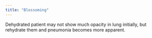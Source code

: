 ```yaml
---
title: "Blossoming"
---
```

Dehydrated patient may not show much opacity in lung initially, but rehydrate them and pneumonia becomes more apparent.

